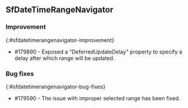 ## SfDateTimeRangeNavigator

### Improvement
{:#sfdatetimerangenavigator-improvement}

* \#179890 - Exposed a "DeferredUpdateDelay" property to specify a delay after which range will be updated.

### Bug fixes
{:#sfdatetimerangenavigator-bug-fixes}

* \#179590 - The issue with improper selected range has been fixed.
